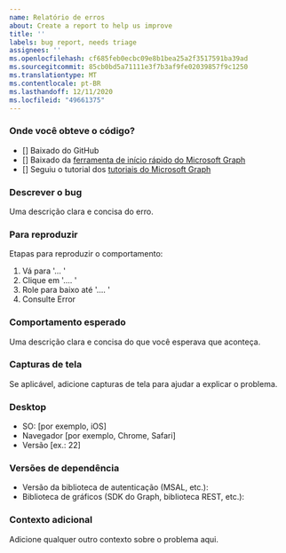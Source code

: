 ```yaml
---
name: Relatório de erros
about: Create a report to help us improve
title: ''
labels: bug report, needs triage
assignees: ''
ms.openlocfilehash: cf685feb0ecbc09e8b1bea25a2f3517591ba39ad
ms.sourcegitcommit: 85cb0bd5a71111e3f7b3af9fe02039857f9c1250
ms.translationtype: MT
ms.contentlocale: pt-BR
ms.lasthandoff: 12/11/2020
ms.locfileid: "49661375"
---
```

### <a name="where-did-you-get-the-code"></a>Onde você obteve o código?

- [] Baixado do GitHub
- [] Baixado da [ferramenta de início rápido do Microsoft Graph](https://developer.microsoft.com/graph/quick-start)
- [] Seguiu o tutorial dos [tutoriais do Microsoft Graph](https://docs.microsoft.com/graph/tutorials)

### <a name="describe-the-bug"></a>Descrever o bug

Uma descrição clara e concisa do erro.

### <a name="to-reproduce"></a>Para reproduzir

Etapas para reproduzir o comportamento:

1. Vá para '... '
1. Clique em '.... '
1. Role para baixo até '.... '
1. Consulte Error

### <a name="expected-behavior"></a>Comportamento esperado

Uma descrição clara e concisa do que você esperava que aconteça.

### <a name="screenshots"></a>Capturas de tela

Se aplicável, adicione capturas de tela para ajudar a explicar o problema.

### <a name="desktop"></a>Desktop

- SO: [por exemplo, iOS]
- Navegador [por exemplo, Chrome, Safari]
- Versão [ex.: 22]

### <a name="dependency-versions"></a>Versões de dependência

- Versão da biblioteca de autenticação (MSAL, etc.):
- Biblioteca de gráficos (SDK do Graph, biblioteca REST, etc.):

### <a name="additional-context"></a>Contexto adicional

Adicione qualquer outro contexto sobre o problema aqui.
